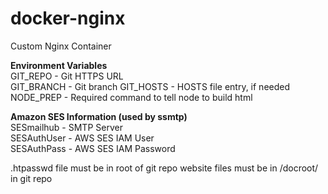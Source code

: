 # docker-nginx
Custom Nginx Container

**Environment Variables**  
GIT_REPO - Git HTTPS URL  
GIT_BRANCH - Git branch
GIT_HOSTS - HOSTS file entry, if needed
NODE_PREP - Required command to tell node to build html

**Amazon SES Information (used by ssmtp)**  
SESmailhub - SMTP Server  
SESAuthUser - AWS SES IAM User  
SESAuthPass - AWS SES IAM Password  

.htpasswd file must be in root of git repo
website files must be in /docroot/ in git repo
